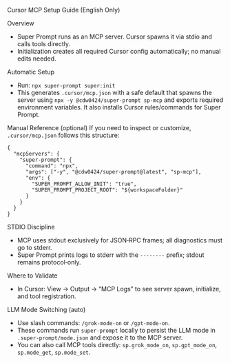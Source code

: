 Cursor MCP Setup Guide (English Only)

Overview
- Super Prompt runs as an MCP server. Cursor spawns it via stdio and calls tools directly.
- Initialization creates all required Cursor config automatically; no manual edits needed.

Automatic Setup
- Run: `npx super-prompt super:init`
- This generates `.cursor/mcp.json` with a safe default that spawns the server using `npx -y @cdw0424/super-prompt sp-mcp` and exports required environment variables. It also installs Cursor rules/commands for Super Prompt.

Manual Reference (optional)
If you need to inspect or customize, `.cursor/mcp.json` follows this structure:

```
{
  "mcpServers": {
    "super-prompt": {
      "command": "npx",
      "args": ["-y", "@cdw0424/super-prompt@latest", "sp-mcp"],
      "env": {
        "SUPER_PROMPT_ALLOW_INIT": "true",
        "SUPER_PROMPT_PROJECT_ROOT": "${workspaceFolder}"
      }
    }
  }
}
```

STDIO Discipline
- MCP uses stdout exclusively for JSON‑RPC frames; all diagnostics must go to stderr.
- Super Prompt prints logs to stderr with the `--------` prefix; stdout remains protocol‑only.

Where to Validate
- In Cursor: View → Output → “MCP Logs” to see server spawn, initialize, and tool registration.

LLM Mode Switching (auto)
- Use slash commands: `/grok-mode-on` or `/gpt-mode-on`.
- These commands run `super-prompt` locally to persist the LLM mode in `.super-prompt/mode.json` and expose it to the MCP server.
- You can also call MCP tools directly: `sp.grok_mode_on`, `sp.gpt_mode_on`, `sp.mode_get`, `sp.mode_set`.
